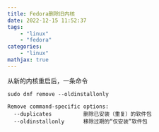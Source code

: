 ```yaml
---
title: Fedora删除旧内核
date: 2022-12-15 11:52:37
tags:
    - "linux"
    - "fedora"
categories:
    - "linux"
mathjax: true
---
```


从新的内核重启后，一条命令
```
sudo dnf remove --oldinstallonly
```

```
Remove command-specific options:
  --duplicates          删除已安装（重复）的软件包
  --oldinstallonly      移除过期的“仅安装”软件包
```
